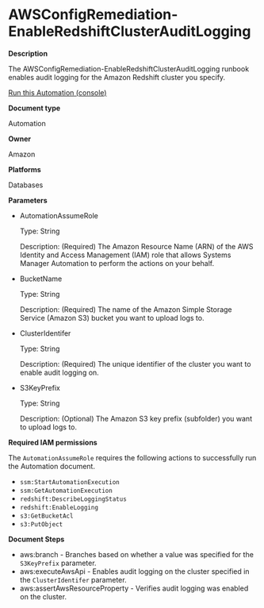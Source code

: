 # AWSConfigRemediation\-EnableRedshiftClusterAuditLogging<a name="automation-aws-enable-redshift-audit"></a>

**Description**

The AWSConfigRemediation\-EnableRedshiftClusterAuditLogging runbook enables audit logging for the Amazon Redshift cluster you specify\.

[Run this Automation \(console\)](https://console.aws.amazon.com/systems-manager/automation/execute/AWSConfigRemediation-EnableRedshiftClusterAuditLogging)

**Document type**

Automation

**Owner**

Amazon

**Platforms**

Databases

**Parameters**
+ AutomationAssumeRole

  Type: String

  Description: \(Required\) The Amazon Resource Name \(ARN\) of the AWS Identity and Access Management \(IAM\) role that allows Systems Manager Automation to perform the actions on your behalf\.
+ BucketName

  Type: String

  Description: \(Required\) The name of the Amazon Simple Storage Service \(Amazon S3\) bucket you want to upload logs to\.
+ ClusterIdentifer

  Type: String

  Description: \(Required\) The unique identifier of the cluster you want to enable audit logging on\.
+ S3KeyPrefix

  Type: String

  Description: \(Optional\) The Amazon S3 key prefix \(subfolder\) you want to upload logs to\.

**Required IAM permissions**

The `AutomationAssumeRole` requires the following actions to successfully run the Automation document\.
+ `ssm:StartAutomationExecution`
+ `ssm:GetAutomationExecution`
+ `redshift:DescribeLoggingStatus`
+ `redshift:EnableLogging`
+ `s3:GetBucketAcl`
+ `s3:PutObject`

**Document Steps**
+ aws:branch \- Branches based on whether a value was specified for the `S3KeyPrefix` parameter\.
+ aws:executeAwsApi \- Enables audit logging on the cluster specified in the `ClusterIdentifer` parameter\.
+ aws:assertAwsResourceProperty \- Verifies audit logging was enabled on the cluster\.